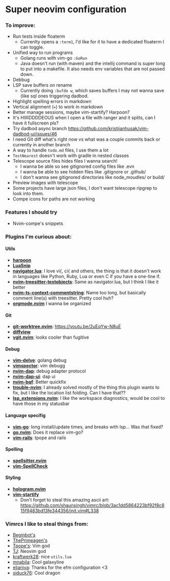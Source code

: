 # Super neovim configuration

### To improve:

 - Run tests inside floaterm
    - Currenlty opens a `:term1`, I'd like for it to have a dedicated floaterm I
      can toggle.
 - Unified way to run programs
    - Golang runs with vim-go `:GoRun`
    - Java doesn't run (with maven) and the intellij command is super long to
    put into a makefile. It also needs env variables that are not passed down.
 - Debbug
 - LSP save buffers on rename
    - Currently doing `:bufdo w`, which saves buffers I may not wanna save (like
      sql ones triggering dadbod.
 - Highlight spelling errors in markdown
 - Vertical alignment (`=`) to work in markdown
 - Better manage sessions, maybe vim-startify? Harpoon?
 - It's HIIIIDDDDEOUS when I open a file with ranger and it splits, can I have
   it fullscreen pls?
 - Try dadbod async branch
   <https://github.com/kristijanhusak/vim-dadbod-ui/issues/46>
 - I need Git diff what's right now vs what was a couple commits back or
 currently in another branch
 - A way to handle `todo.md` files, I use them a lot
 - `TestNearest` doesn't work with gradle in nested classes
 - Telescope source files hides files I wanna search!
    - I wanna be able so see gitignored config files like .evn
    - I wanna be able to see hidden files like .gitignore or .github/
    - I don't wanna see gitignored directories like node_moudles/ or build/
 - Preview images with telescope
 - Some projects have large json files, I don't want telescope ripgrep to look
   into them.
 - Compe icons for paths are not working

### Features I should try

 - Nvim-compe's snippets

### Plugins I'm curious about:

#### Utils

 - [**harpoon**](https://github.com/ThePrimeagen/harpoon)
 - [**LuaSnip**](https://github.com/L3MON4D3/LuaSnip)
 - [**navigator.lua**](https://github.com/ray-x/navigator.lua): I love vi{, ci{
   and others, the thing is that it doesn't work in languages like Python, Ruby,
   Lua or even C if you have a one-line if.
 - [**nvim-treesitter-textobjects**](https://github.com/nvim-treesitter/nvim-treesitter-textobjects):
   Same as navigator.lua, but I think I like it better
 - [**nvim-ts-context-commentstring**](https://github.com/JoosepAlviste/nvim-ts-context-commentstring):
   Name too long, but basically comment line(s) with treesitter. Pretty cool
   huh?
 - [**orgmode.nvim**](https://github.com/kristijanhusak/orgmode.nvim)
   I wanna be organized

#### Git

 - [**git-worktree.nvim**](https://github.com/ThePrimeagen/git-worktree.nvim): <https://youtu.be/2uEqYw-N8uE>
 - [**diffview**](https://github.com/sindrets/diffview.nvim)
 - [**vgit.nvim**](https://github.com/tanvirtin/vgit.nvim): looks cooler than
   fugitive

#### Debug

 - [**vim-delve**](https://github.com/sebdah/vim-delve): golang debug
 - [**vimspector**](https://github.com/puremourning/vimspector): vim debugg
 - [**nvim-dap**](https://github.com/mfussenegger/nvim-dap): debug adapter
   protocol
 - [**nvim-dap-ui**](https://github.com/rcarriga/nvim-dap-ui): dap ui
 - [**nvim-bqf**](https://github.com/kevinhwang91/nvim-bqf): Better quickfix
 - [**trouble-nvim**](https://github.com/folke/lsp-trouble.nvim): I already
   solved mostly of the thing this plugin wants to fix, but I like the location
   list folding. Can I have that??
 - [**lsp_extensions.nvim**](https://github.com/nvim-lua/lsp_extensions.nvim): I
   like the workspace diagnostics, would be cool to have those in my statusbar

#### Language specifig

 - [**vim-go**](https://github.com/fatih/vim-go): long install/update times, and
   breaks with lsp... Was that fixed?
 - [**go.nvim**](https://github.com/ray-x/go.nvim): Does it replace vim-go?
 - [**vim-rails**](https://github.com/tpope/vim-rails): tpope and rails

#### Spelling

 - [**spellsitter.nvim**](https://github.com/lewis6991/spellsitter.nvim)
 - [**vim-SpellCheck**](https://github.com/inkarkat/vim-SpellCheck)

#### Styling

 - [**hologram.nvim**](https://github.com/edluffy/hologram.nvim)
 - [**vim-startify**](https://github.com/mhinz/vim-startify)
    - Don't forget to steal this amazing ascii art:
      <https://github.com/shaunsingh/vimrc/blob/3ac1dd5864223bf92f8c815f9483bd13fe344356/init.vim#L338>

### Vimrcs I like to steal things from:

 - [Beginbot's](https://github.com/davidbegin/beginfiles/tree/master/nvim)
 - [ThePrimeagen's](https://github.com/awesome-streamers/awesome-streamerrc/tree/master/ThePrimeagen)
 - [Tpope's](https://github.com/tpope/tpope): Vim god
 - [TJ](https://github.com/tjdevries/config_manager/tree/master/xdg_config/nvim): Neovim god
 - [kraftwerk28](https://github.com/kraftwerk28/dotfiles/tree/master/.config/nvim): nice `utils.lua`
 - [mnabila](https://github.com/mnabila/nvimrc): Cool galaxyline
 - [elianiva](https://github.com/elianiva/dotfiles): Thanks for the efm configuration <3
 - [siduck76](https://github.com/siduck76/NvChad): Cool dragon

